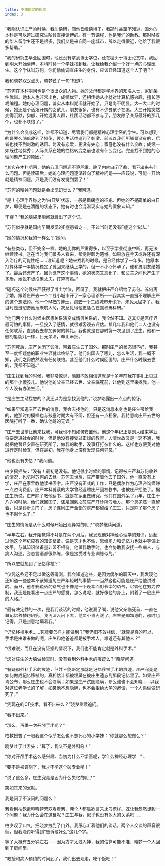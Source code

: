 ```yaml
---
title: 不像现实的现实
index: 3
---
```


“我刚认识庄严的时候，我在读研，而他已经读博了。我那时甚至不知道，国外的本科是可以跨过研究生阶段直接读博的。有一节课程，他是我们的助教。那时M校的华人留学生还不是很多，我们又是来自同一座城市，所以走得很近，他给了我很多帮助。”

“我的研究生毕业回国时，他还没有拿到博士学位，还在埋头于博士论文中。我回到明大开始读博，本科时候一个学妹找到我，让我给我介绍一个好一点的心理医生。这个学妹叫苏何，你们偷偷调查庄生的身份，应该已经知道这个人了吧？”

我和晓梦双双点头，晓梦说了一句“知道”。

“苏何在本科期间也是个很出众的人物。她的父母都是学术界的知名人士，家庭条件优越。她本人也非常出色，成绩优异，还相传她从小就对计算机感兴趣，擅长游戏编程。她的心理问题，其实从本科期间就开始了，只是尚不明显。大一大二的时候，她还是个活泼开朗的女孩儿，朋友很多，也有不少男孩子在追。大三开始突然变得沉默，抑郁，开始远离人群，社团活动都不参与了，朋友除了关系最好的那几个，也都不联络了。”

“为什么会变成这样，谁都不知道，尽管我们都是精神心理学系的学生。可以想到的是要么脑部收到了损伤，要么生活中遇到了刺激。前者以我们所知是没有的，后者也找不到刺激的诱因。她没有恋爱，更没有失恋；家庭也没有什么变故；成绩一如既往地优秀；人际关系在她的性格转变之前也没有什么变化。完全找不到她的心理问题产生的原因。”

“其实在本科期间，她的心理问题还不算严重，除了内向自闭了些，看不出来有什么问题。但是读研后，她的心理问题逐渐转向了精神问题——应该说，可能一开始就是精神问题，只是我们没有发觉到罢了！”

“苏何的精神问题就是会出现幻觉么？”我问道。

“是！心理学界称之为‘白日梦’状态，一般是癫痫症的征兆。但她的不是简单的白日梦，即便是在清醒的状态下，她有时也会混淆现实与她的假象认知。”

“F症？”我的脑袋里瞬间就冒出了这个词。

“苏何似乎就是国内早期发现的F症患者之一，不过当时还没有F症这个说法。”

“她的情况和我的一样么？”她问。

“有些类似，但不完全一样。她的比你的严重得多，以至于学业彻底中断，再无法继续读书。这在当时我们很多人看来，都觉得颇为遗憾。如果放在今天或许还有深入治疗的可能性吧……谁知道呢？她来找我的时候，是已经休学了一年多。她原本打算休学一年情况稳定了就回来继续上学的，但一不小心怀孕了，便和男朋友结婚了。最后还流产了。因为流产这个事情，她的状态又恶化了，和丈夫之间也产生了矛盾。她说不想拖累丈夫，打算离婚。”

“碰巧这个时候庄严获得了博士学位，回国了。我就把庄严介绍给了苏何。苏何离了婚，跟着庄严去一个二线小城市开了一家心理诊所——我其实一直挺不理解庄严的这个想法的。他一个M校的博士，跑去一个二线城市开诊所，未免太屈才了。我当时是挺想把他拉来明大的，我总觉得他更适合在高校搞科研。”

“他们两个什么时候由医患关系演变成情侣关系的，我全然不知。这其实是医疗界最可怕的事情。一旦投入了感情，就很难客观去评估。那几年我和他们二人也没有任何联系，直到我去参加苏何的葬礼。我也就是在那时第一次见到了庄生。他和一般的低能儿一样，目光呆滞，举止笨拙。”

“苏何死后，庄严关闭了诊所，带着庄生去了国外。那时庄严的状态很不好，我甚至一度怀疑他的职业生涯就此终结了。他们出国去了哪儿，怎么生活，我一概不知，我们之间依然没有任何联络。甚至他们什么时候回国的，庄严什么时候去世的，我都不知道。”

“庄生找到我的时候，我非常惊讶，简直不敢相信这就是十多年前我在葬礼上见过的那个小傻孩儿。他说他的父亲已经去世，父亲临死前，让他到这里来找我。他一个人没有办法生活。”

“是庄生主动找您的？我还以为是您找到他的。”晓梦略露出一点点的惊讶。

“如果早知道庄严去世的消息，我会去找他的。只是这消息本身也是庄生带给我的，他那时的模样也与孩童时期大有不同，但还有一点相像。我特意向庄严去世的医院打听了一番，确认他说的无误。”

“庄严去世前让他来找我，可我也不知如何安置他。他这个年纪正是别人结束学业将要走进社会的时候，但是他没有接受过正规的教育，人情世故又是一窍不通，我就把他暂且安置在研究所了，做我的助手，没事打打杂什么的。这样也方便我对他进行定时检查，但在最初，我在他身上没有发现任何异常。”

“他也没有失忆？”我问道。

柏夕摇摇头：“没有！最初是没有。他记得小时候的事情，记得被庄严和苏何收养的情况，也记得苏何的去世。苏何去世后，庄严带着他去了国外，他一直没有上学，庄严在家里教他读书写字。庄严没有正式的工作，只是偶尔作为心理咨询师赚一点咨询费用。庄严本科就读的大学曾经返聘庄严回校教书，也被庄严拒绝了。据庄生所说，庄严除了教他读书，就是在家里做研究。他们在国外呆了九年，庄生十八岁的时候，他们就回国了，还是回到之前庄严开诊所的地方。那个房子还一直留着，只是诊所关门了，房子连同庄严全部的财产都留给了庄生，只是除了那个房子也不剩什么了。”

“庄生的情况是从什么时候开始出现异常的呢？”晓梦继续问道。

“半年左右。我开始觉得不对是在两个月后，我发现他对神经心理学的知识，远超过他这个年纪应有的知识储备。说是天才也不像，思维能力和记忆力也就中等偏上水平，与其知识储备量非常不相符。他做我助手时，也会协助我安抚一些病人，与病人沟通。姿态言语都很熟练，像是接受过专业训练似的。”

“所以您就想到了记忆移植？”

“仅凭这些还不足以做这等猜测。我会知道这些，是因为偶尔的聊天中，我发现他还知道一些他本不该知道的庄严年轻时的事情——当然这也可能是庄严给他讲过的。而且，他与我说话的语气也不像是一个晚辈面对长辈的语气，尽管他在努力控制，我还是能看出一点庄严的感觉。怎么说呢，就好像他的身上，附着了一层庄严的人格。”

“最有决定性的一次，是我们谈话的时候，他说漏了嘴，说他父亲临死前，一直在做记忆移植的研究。我再深入问下去，他又不肯再说了。庄生是都知道的，那时也记得，只是刻意地瞒着我。”

“记忆移植手术……究竟要怎样才能做到？”我仍旧不敢相信，“就算是真的可以，手术是由谁来做的呢，庄生和他爸爸都是被手术人，难道还有其他人？”

“很难说，而且在没有证据的情况下，我们也不能肯定就是外科手术。”

“您对庄生的大脑做检查时，没有看到外科手术的痕迹么？”晓梦问道。

“有疑似外科手术的痕迹，但并不能断定那就是记忆移植手术的痕迹。庄严究竟是如何做成记忆移植的，真相估计都被埋藏在被庄生遗忘的那段记忆里了。如果庄严肯公布，那么庄生也不会隐瞒；如果是庄严试图隐瞒，那么谁也不会知晓……以我对这位老学长的了解，如果他不想隐瞒，也不会拒绝大学的邀请，一个人偷偷做研究了。”

“凭现在的CT技术，看不出来么？”晓梦继续追问。

“看不出来。”

“那么，再做一次开颅手术呢？”

柏教授瞥了一眼我这个似乎怎么也不想死心的小学妹：“你就那么想做么？”

晓梦吐了吐舌头：“算了，我又不是外科的！”

“你对开颅手术这么感兴趣，当初为什么不学医呢，学什么神经心理学！” 、

“要不是被调剂了，我才不学这个破专业呢！”

“说了这么多，庄生究竟是因为什么失忆的呢？”

突如其来的沉默。

我是问了不该问的问题么？

我看到柏教授和晓梦双双看着我，两个人都是欲言又止的模样。这让我忽然想到一个问题：我为什么会在这里呢？庄生与我，似乎也没有多大的关系吧……

柏夕叹了口气，把晓梦拽到了门外。我细心听着他们的谈话。两个人交谈的声音很低，但我隐约听得到“告诉她好么”这几个字。

等了大概有五分钟左右——因为方才太过入神，我的估算可能不准，晓梦一个人回到了房间里。

“教授和病人预约的时间到了，我们出去走走，吃个饭吧！”
